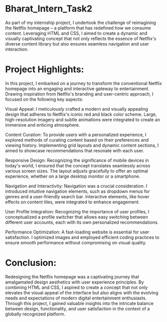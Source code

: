 # Bharat_Intern_Task2
As part of my internship project, I undertook the challenge of reimagining the Netflix homepage – a platform that has redefined how we consume content. Leveraging HTML and CSS, I aimed to create a dynamic and visually captivating concept that not only reflects the essence of Netflix's diverse content library but also ensures seamless navigation and user interaction.

# Project Highlights:
In this project, I embarked on a journey to transform the conventional Netflix homepage into an engaging and interactive gateway to entertainment. Drawing inspiration from Netflix's branding and user-centric approach, I focused on the following key aspects:

Visual Appeal: I meticulously crafted a modern and visually appealing design that adheres to Netflix's iconic red and black color scheme. Large, high-resolution imagery and subtle animations were integrated to create an immersive and enticing atmosphere.

Content Curation: To provide users with a personalized experience, I explored methods of curating content based on their preferences and viewing history. Implementing grid layouts and dynamic content sections, I aimed to showcase recommendations that resonate with each user.

Responsive Design: Recognizing the significance of mobile devices in today's world, I ensured that the concept translates seamlessly across various screen sizes. The layout adjusts gracefully to offer an optimal experience, whether on a large desktop monitor or a smartphone.

Navigation and Interactivity: Navigation was a crucial consideration. I introduced intuitive navigation elements, such as dropdown menus for genres and a user-friendly search bar. Interactive elements, like hover effects on content tiles, were integrated to enhance engagement.

User Profile Integration: Recognizing the importance of user profiles, I conceptualized a profile switcher that allows easy switching between different user accounts, each with its own personalized recommendations.

Performance Optimization: A fast-loading website is essential for user satisfaction. I optimized images and employed efficient coding practices to ensure smooth performance without compromising on visual quality.

# Conclusion:
Redesigning the Netflix homepage was a captivating journey that amalgamated design aesthetics with user experience principles. By combining HTML and CSS, I aspired to create a concept that not only elevates the visual appeal of the interface but also aligns with the evolving needs and expectations of modern digital entertainment enthusiasts. Through this project, I gained valuable insights into the intricate balance between design, functionality, and user satisfaction in the context of a globally recognized platform.
